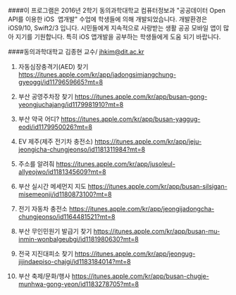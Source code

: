 ####이 프로그램은 2016년 2학기 동의과학대학교 컴퓨터정보과 "공공데이터 Open API를 이용한 iOS  앱개발" 수업에  학생들에 의해 개발되었습니다. 개발환경은 iOS9/10,  Swift2/3 입니다. 시민들에게 지속적으로 사랑받는 생활 공공 모바일 앱이  많아 지기를 기원합니다. 특히 iOS 앱개발을 공부하는 학생들에게 도움 되기 바랍니다.

####동의과학대학교 김종현 교수/ jhkim@dit.ac.kr

1. 자동심장충격기(AED) 찾기 https://itunes.apple.com/kr/app/jadongsimjangchung-gyeoggi/id1179659665?mt=8

2. 부산 공영주차장 찾기 https://itunes.apple.com/kr/app/busan-gong-yeongjuchajang/id1179981910?mt=8

3. 부산 약국 어디? https://itunes.apple.com/kr/app/busan-yaggug-eodi/id1179950026?mt=8

4. EV 제주(제주 전기차 충전소) https://itunes.apple.com/kr/app/jeju-jeongicha-chungjeonso/id1181311984?mt=8

5. 주소를 알려줘 https://itunes.apple.com/kr/app/jusoleul-allyeojwo/id1181345609?mt=8

6. 부산 실시간 메세먼지 지도 https://itunes.apple.com/kr/app/busan-silsigan-misemeonji/id1180873100?mt=8

7. 전기 자동차 충전소 https://itunes.apple.com/kr/app/jeongijadongcha-chungjeonso/id1164481521?mt=8

8. 부산 무인민원기 발급기 찾기 https://itunes.apple.com/kr/app/busan-mu-inmin-wonbalgeubgi/id1181980630?mt=8

9. 전국 지진대피소 찾기 https://itunes.apple.com/kr/app/jeongug-jijindaepiso-chajgi/id1183184014?mt=8

10. 부산 축제/문화/행사 https://itunes.apple.com/kr/app/busan-chugje-munhwa-gong-yeon/id1183278705?mt=8

